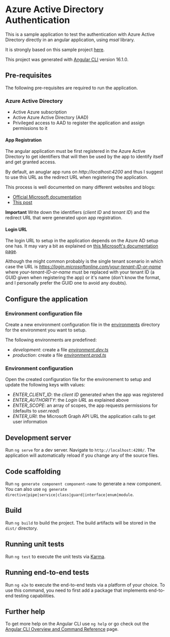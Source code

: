 # Azure Active Directory Authentication

This is a sample application to test the authentication with Azure Active Directory directly in an angular application, using _msal_ library.

It is strongly based on this sample project [here](https://github.com/AzureAD/microsoft-authentication-library-for-js/tree/dev/samples/msal-angular-v3-samples/angular16-sample-app).

This project was generated with [Angular CLI](https://github.com/angular/angular-cli) version 16.1.0.

## Pre-requisites

The following pre-requisites are required to run the application.

### Azure Active Directory

- Active Azure subscription
- Active Azure Active Directory (AAD)
- Privileged access to AAD to register the application and assign permissions to it

#### App Registration

The angular application must be first registered in the Azure Active Directory to get identifiers that will then be used by the app to identify itself and get granted access.

By default, an anuglar app runs on _http://localhost:4200_ and thus I suggest to use this URL as the redirect URL when registering the application.

This process is well documented on many different websites and blogs:

- [Official Microsoft documentation](https://learn.microsoft.com/en-us/azure/active-directory/develop/tutorial-v2-angular-auth-code#register-the-application-and-record-identifiers)
- [This post](https://medium.com/bi3-technologies/azure-ad-sso-in-angular-within-5-minutes-8f96388b339b)

**Important**
Write down the identifiers (_client ID_ and _tenant ID_) and the redirect URL that were generated upon app registration.

#### Login URL

The login URL to setup in the application depends on the Azure AD setup one has.
It may vary a bit as explained on [this Microsoft's documentation page](https://learn.microsoft.com/en-us/azure/active-directory/develop/authentication-national-cloud#application-endpoints).

Although the might common probably is the single tenant scenario in which case the URL is _https://login.microsoftonline.com/your-tenant-ID-or-name_ where _your-tenant-ID-or-name_ must be replaced with your tenant ID (a GUID given when registering the app) or it's name (don't know the format, and I personally prefer the GUID one to avoid any doubts).

## Configure the application

### Environment configuration file

Create a new environment configuration file in the [environments](./src/environments/) directory for the environment you want to setup.

The following environments are predefined:

- _development_: create a file _[environment.dev.ts](./src/environments/environment.dev.ts)_
- _production_: create a file _[environment.prod.ts](./src/environments/environment.prod.ts)_

### Environment configuration

Open the created configuration file for the environement to setup and update the following keys with values:

- _ENTER_CLIENT_ID_: the _client ID_ generated when the app was registered
- _ENTER_AUTHORITY_: the _Login URL_ as explained above
- _ENTER_SCOPE_: an array of scopes, the app requests permissions for (defaults to _user.read_)
- _ENTER_URI_: the Microsoft Graph API URL the application calls to get user information

## Development server

Run `ng serve` for a dev server. Navigate to `http://localhost:4200/`. The application will automatically reload if you change any of the source files.

## Code scaffolding

Run `ng generate component component-name` to generate a new component. You can also use `ng generate directive|pipe|service|class|guard|interface|enum|module`.

## Build

Run `ng build` to build the project. The build artifacts will be stored in the `dist/` directory.

## Running unit tests

Run `ng test` to execute the unit tests via [Karma](https://karma-runner.github.io).

## Running end-to-end tests

Run `ng e2e` to execute the end-to-end tests via a platform of your choice. To use this command, you need to first add a package that implements end-to-end testing capabilities.

## Further help

To get more help on the Angular CLI use `ng help` or go check out the [Angular CLI Overview and Command Reference](https://angular.io/cli) page.

